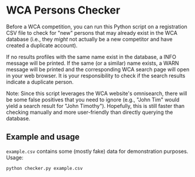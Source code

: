 # WCA Persons Checker

Before a WCA competition, you can run this Python script on a registration CSV file to check for "new" persons that may already exist in the WCA database (i.e., they _might_ not actually be a new competitor and have created a duplicate account).

If no results profiles with the same name exist in the database, a INFO message will be printed. If the same (or a similar) name exists, a WARN message will be printed and the corresponding WCA search page will open in your web browser. It is your responsibility to check if the search results indicate a duplicate person.

Note: Since this script leverages the WCA website's omnisearch, there will be some false positives that you need to ignore (e.g., "John Tim" would yield a search result for "John Timothy"). Hopefully, this is still faster than checking manually and more user-friendly than directly querying the database.

## Example and usage

`example.csv` contains some (mostly fake) data for demonstration purposes. Usage:

```sh
python checker.py example.csv 
```

